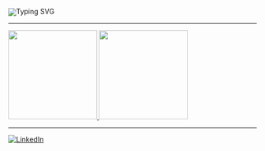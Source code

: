 <p align="left" style="line-height: 1; margin: 0; padding: 0;">
  <img src="https://readme-typing-svg.demolab.com?font=Fira+Code&weight=500&size=22&duration=2200&pause=500&color=F356F9&width=800&lines=Hi%2C+I'm+Evan%2C+a+freshman+CS+student+at+UNC+Chapel+Hill." alt="Typing SVG" />
</p>

---

<a href="https://github.com/evanap003300">
  <img height="180em" src="https://github-readme-stats.vercel.app/api?username=evanap003300&show_icons=true&hide_border=true&count_private=true&theme=radical"/>
</a>
<a href="https://github.com/evanap003300">
  <img height="180em" src="https://github-readme-stats.vercel.app/api/top-langs/?username=evanap003300&layout=compact&langs_count=8&hide_border=true&theme=radical"/>
</a>

---


[![LinkedIn](https://img.shields.io/badge/LinkedIn-Evan%20Phillips-blue?logo=linkedin&style=for-the-badge)](https://www.linkedin.com/in/evan-phillips111)
